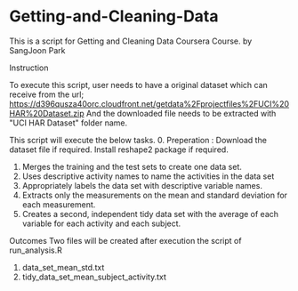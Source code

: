 Getting-and-Cleaning-Data
=========================

This is a script for Getting and Cleaning Data Coursera Course.
by SangJoon Park

Instruction

To execute this script, user needs to have a original dataset 
which can receive from the url;
https://d396qusza40orc.cloudfront.net/getdata%2Fprojectfiles%2FUCI%20HAR%20Dataset.zip
And the downloaded file needs to be extracted with "UCI HAR Dataset" folder name.



This script will execute the below tasks.
0. Preperation : Download the dataset file if required. Install reshape2 package if required.
1. Merges the training and the test sets to create one data set.
2. Uses descriptive activity names to name the activities in the data set
3. Appropriately labels the data set with descriptive variable names. 
4. Extracts only the measurements on the mean and standard deviation for each measurement.
5. Creates a second, independent tidy data set with the average of each variable for each activity and each subject. 

Outcomes
Two files will be created after execution the script of run_analysis.R
1. data_set_mean_std.txt
2. tidy_data_set_mean_subject_activity.txt
